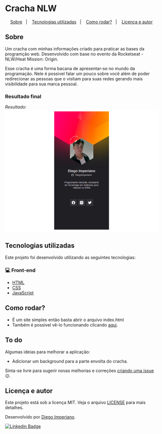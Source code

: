 # Cracha NLW

<p align="center">
  <a href="#sobre">Sobre</a>&nbsp;&nbsp;&nbsp;|&nbsp;&nbsp;&nbsp;
  <a href="#tecnologias-utilizadas">Tecnologias utilizadas</a>&nbsp;&nbsp;&nbsp;|&nbsp;&nbsp;&nbsp;
  <a href="#como-rodar">Como rodar?</a>&nbsp;&nbsp;&nbsp;|&nbsp;&nbsp;&nbsp;
  <a href="#licença-e-autores">Licença e autor</a>
</p>

## Sobre

Um cracha com minhas informações criado para praticar as bases da programção web. Desenvolvido com base no evento da Rocketseat - NLW/Heat Mission: Origin.

Esse cracha é uma forma bacana de apresentar-se no mundo da programação. Nele é possivel falar um pouco sobre você além de poder redirecionar as pessoas que o visitam para suas redes gerando mais visibilidade para sua marca pessoal.

### Resultado final

<p align="center">

_Resultado:_
<img src=".github/cracha.png"/>

</p>

## Tecnologias utilizadas

Este projeto foi desenvolvido utilizando as seguintes tecnologias:

### 💻 Front-end

- [HTML](https://developer.mozilla.org/pt-BR/docs/Web/HTML)
- [CSS](https://developer.mozilla.org/pt-BR/docs/Web/CSS)
- [JavaScript](https://www.javascript.com/)

## Como rodar?

- É um site simples então basta abrir o arquivo index.html
- Também é possível vê-lo funcionando clicando [aqui](https://diegoimperiano.github.io/cracha-nlw/).

## To do

Algumas ideias para melhorar a aplicação:

- Adicionar um background para a parte envolta do cracha.

Sinta-se livre para sugerir novas melhorias e correções [criando uma issue](https://github.com/DiegoImperiano/cracha-nlw/issues/new) 😉.

## Licença e autor

Este projeto está sob a licença MIT. Veja o arquivo [LICENSE](https://github.com/DiegoImperiano/cracha-nlw/blob/main/LICENSE) para mais detalhes.

Desenvolvido por [Diego Imperiano](https://github.com/DiegoImperiano).

[![Linkedin Badge](https://img.shields.io/badge/-Diego_Imperiano-blue?style=flat-square&logo=Linkedin&logoColor=white&link=https://www.linkedin.com/in/diegoimperiano/)](https://www.linkedin.com/in/diegoimperiano/)
